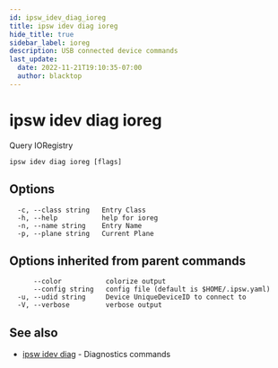 ```yaml
---
id: ipsw_idev_diag_ioreg
title: ipsw idev diag ioreg
hide_title: true
sidebar_label: ioreg
description: USB connected device commands
last_update:
  date: 2022-11-21T19:10:35-07:00
  author: blacktop
---
```

# ipsw idev diag ioreg

Query IORegistry

```
ipsw idev diag ioreg [flags]
```

## Options

```
  -c, --class string   Entry Class
  -h, --help           help for ioreg
  -n, --name string    Entry Name
  -p, --plane string   Current Plane
```

## Options inherited from parent commands

```
      --color           colorize output
      --config string   config file (default is $HOME/.ipsw.yaml)
  -u, --udid string     Device UniqueDeviceID to connect to
  -V, --verbose         verbose output
```

## See also

* [ipsw idev diag](/docs/cli/idev/ipsw_idev_diag)	 - Diagnostics commands

